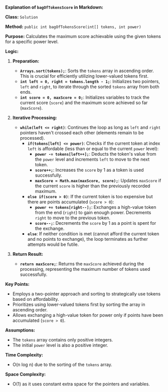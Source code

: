 **Explanation of `bagOfTokensScore` in Markdown:**

**Class:** `Solution`

**Method:** `public int bagOfTokensScore(int[] tokens, int power)`

**Purpose:** Calculates the maximum score achievable using the given tokens for a specific power level.

**Logic:**

1. **Preparation:**
   - **`Arrays.sort(tokens);`**: Sorts the `tokens` array in ascending order. This is crucial for efficiently utilizing lower-valued tokens first.
   - **`int left = 0, right = tokens.length - 1;`**: Initializes two pointers, `left` and `right`, to iterate through the sorted `tokens` array from both ends.
   - **`int score = 0, maxScore = 0;`**: Initializes variables to track the current score (`score`) and the maximum score achieved so far (`maxScore`).

2. **Iterative Processing:**
   - **`while(left <= right)`**: Continues the loop as long as `left` and `right` pointers haven't crossed each other (elements remain to be processed).
     - **`if(tokens[left] <= power)`**: Checks if the current token at index `left` is affordable (less than or equal to the current `power` level):
       - **`power -= tokens[left++];`**: Deducts the token's value from the `power` level and increments `left` to move to the next token.
       - **`score++;`**: Increases the `score` by 1 as a token is used successfully.
       - **`maxScore = Math.max(maxScore, score);`**: Updates `maxScore` if the current `score` is higher than the previously recorded maximum.
     - **`else if(score > 0)`**: If the current token is too expensive but there are points accumulated (`score > 0`):
       - **`power += tokens[right--];`**: Exchanges a high-value token from the end (`right`) to gain enough power. Decrements `right` to move to the previous token.
       - **`score--;`**: Decrements the `score` by 1 as a point is spent for the exchange.
     - **`else`**: If neither condition is met (cannot afford the current token and no points to exchange), the loop terminates as further attempts would be futile.

3. **Return Result:**
   - **`return maxScore;`**: Returns the `maxScore` achieved during the processing, representing the maximum number of tokens used successfully.

**Key Points:**

- Employs a two-pointer approach and sorting to strategically use tokens based on affordability.
- Prioritizes using lower-valued tokens first by sorting the array in ascending order.
- Allows exchanging a high-value token for power only if points have been accumulated (`score > 0`).

**Assumptions:**

- The `tokens` array contains only positive integers.
- The initial `power` level is also a positive integer.

**Time Complexity:**

- O(n log n) due to the sorting of the `tokens` array.

**Space Complexity:**

- O(1) as it uses constant extra space for the pointers and variables.
